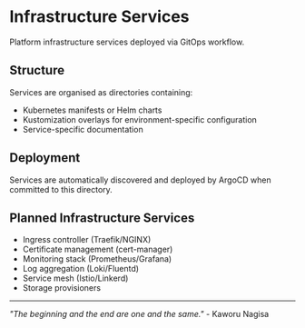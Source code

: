 # Infrastructure Services

Platform infrastructure services deployed via GitOps workflow.

## Structure

Services are organised as directories containing:
- Kubernetes manifests or Helm charts
- Kustomization overlays for environment-specific configuration
- Service-specific documentation

## Deployment

Services are automatically discovered and deployed by ArgoCD when committed to this directory.

## Planned Infrastructure Services

- Ingress controller (Traefik/NGINX)
- Certificate management (cert-manager)
- Monitoring stack (Prometheus/Grafana)
- Log aggregation (Loki/Fluentd)
- Service mesh (Istio/Linkerd)
- Storage provisioners

---

*"The beginning and the end are one and the same."* - Kaworu Nagisa